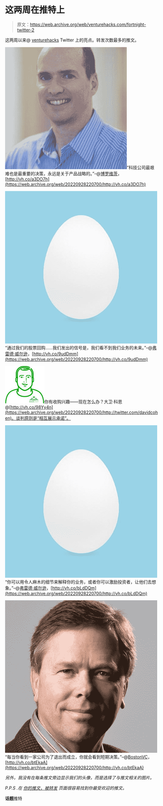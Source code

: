# 这两周在推特上

> 原文：<https://web.archive.org/web/venturehacks.com/fortnight-twitter-2>

这两周以来@ [venturehacks](https://web.archive.org/web/20220928220700/http://twitter.com/venturehacks) Twitter 上的亮点。转发次数最多的推文。

[![](img/8f3f3081dfa2c259ef1dbf806b177a47.png)](https://web.archive.org/web/20220928220700/http://twitter.com/bhorowitz)“科技公司最艰难也是最重要的决策，永远是关于产品战略的。”–@[博罗维茨](https://web.archive.org/web/20220928220700/http://twitter.com/bhorowitz)，[http://vh.co/a3DO7h](https://web.archive.org/web/20220928220700/http://vh.co/a3DO7h)

[![](img/19a1ab741fea9ab17b95867d4a72c0fe.png)](https://web.archive.org/web/20220928220700/http://twitter.com/fredwilson)“通过我们的股票回购……我们发出的信号是，我们看不到我们业务的未来。”–@[弗雷德·威尔逊](https://web.archive.org/web/20220928220700/http://twitter.com/fredwilson)，[http://vh.co/9udDmm](https://web.archive.org/web/20220928220700/http://vh.co/9udDmm)

[![](img/b34b44f74bac2c16b67ddde388df5eb7.png)](https://web.archive.org/web/20220928220700/http://twitter.com/davidcohen)你有收购兴趣——现在怎么办？大卫·科恩@[http://vh.co/98Yy4n](https://web.archive.org/web/20220928220700/http://twitter.com/davidcohen)。谈判原则是“相互展示承诺”。

[![](img/19a1ab741fea9ab17b95867d4a72c0fe.png)](https://web.archive.org/web/20220928220700/http://twitter.com/fredwilson)“你可以用令人麻木的细节来解释你的业务，或者你可以激励投资者，让他们去想象。”–@[弗雷德·威尔逊](https://web.archive.org/web/20220928220700/http://twitter.com/fredwilson)，[http://vh.co/bLdDQm](https://web.archive.org/web/20220928220700/http://vh.co/bLdDQm)

[![](img/2f66d6702a6da403bd28c81033d35e37.png)](https://web.archive.org/web/20220928220700/http://twitter.com/BostonVC)“每当你看到一家公司为了退出而成立，你就会看到短期决策。”–@[BostonVC](https://web.archive.org/web/20220928220700/http://twitter.com/BostonVC)，[http://vh.co/btEkaA](https://web.archive.org/web/20220928220700/http://vh.co/btEkaA)

*另外，我没有在每条推文旁边显示我们的头像，而是选择了与推文相关的图片。*

*P.P.S .在* [*你的推文，被转发*](https://web.archive.org/web/20220928220700/http://twitter.com/#retweeted_of_mine) *页面很容易找到你最受欢迎的推文。*

**话题**推特